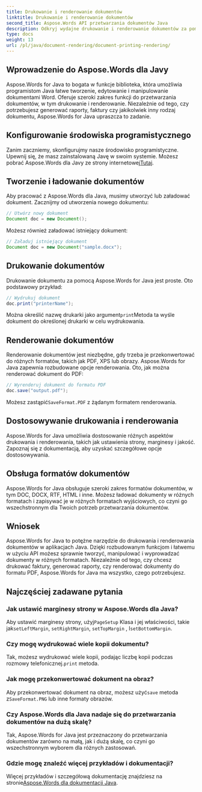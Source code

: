 ```yaml
---
title: Drukowanie i renderowanie dokumentów
linktitle: Drukowanie i renderowanie dokumentów
second_title: Aspose.Words API przetwarzania dokumentów Java
description: Odkryj wydajne drukowanie i renderowanie dokumentów za pomocą Aspose.Words dla Java. Ucz się krok po kroku z przykładami kodu źródłowego.
type: docs
weight: 13
url: /pl/java/document-rendering/document-printing-rendering/
---
```


## Wprowadzenie do Aspose.Words dla Javy

Aspose.Words for Java to bogata w funkcje biblioteka, która umożliwia programistom Java łatwe tworzenie, edytowanie i manipulowanie dokumentami Word. Oferuje szeroki zakres funkcji do przetwarzania dokumentów, w tym drukowanie i renderowanie. Niezależnie od tego, czy potrzebujesz generować raporty, faktury czy jakikolwiek inny rodzaj dokumentu, Aspose.Words for Java upraszcza to zadanie.

## Konfigurowanie środowiska programistycznego

 Zanim zaczniemy, skonfigurujmy nasze środowisko programistyczne. Upewnij się, że masz zainstalowaną Javę w swoim systemie. Możesz pobrać Aspose.Words dla Javy ze strony internetowej[Tutaj](https://releases.aspose.com/words/java/).

## Tworzenie i ładowanie dokumentów

Aby pracować z Aspose.Words dla Java, musimy utworzyć lub załadować dokument. Zacznijmy od utworzenia nowego dokumentu:

```java
// Utwórz nowy dokument
Document doc = new Document();
```

Możesz również załadować istniejący dokument:

```java
// Załaduj istniejący dokument
Document doc = new Document("sample.docx");
```

## Drukowanie dokumentów

Drukowanie dokumentu za pomocą Aspose.Words for Java jest proste. Oto podstawowy przykład:

```java
// Wydrukuj dokument
doc.print("printerName");
```

 Można określić nazwę drukarki jako argument`print`Metoda ta wyśle dokument do określonej drukarki w celu wydrukowania.

## Renderowanie dokumentów

Renderowanie dokumentów jest niezbędne, gdy trzeba je przekonwertować do różnych formatów, takich jak PDF, XPS lub obrazy. Aspose.Words for Java zapewnia rozbudowane opcje renderowania. Oto, jak można renderować dokument do PDF:

```java
// Wyrenderuj dokument do formatu PDF
doc.save("output.pdf");
```

 Możesz zastąpić`SaveFormat.PDF` z żądanym formatem renderowania.

## Dostosowywanie drukowania i renderowania

Aspose.Words for Java umożliwia dostosowanie różnych aspektów drukowania i renderowania, takich jak ustawienia strony, marginesy i jakość. Zapoznaj się z dokumentacją, aby uzyskać szczegółowe opcje dostosowywania.

## Obsługa formatów dokumentów

Aspose.Words for Java obsługuje szeroki zakres formatów dokumentów, w tym DOC, DOCX, RTF, HTML i inne. Możesz ładować dokumenty w różnych formatach i zapisywać je w różnych formatach wyjściowych, co czyni go wszechstronnym dla Twoich potrzeb przetwarzania dokumentów.

## Wniosek

Aspose.Words for Java to potężne narzędzie do drukowania i renderowania dokumentów w aplikacjach Java. Dzięki rozbudowanym funkcjom i łatwemu w użyciu API możesz sprawnie tworzyć, manipulować i wyprowadzać dokumenty w różnych formatach. Niezależnie od tego, czy chcesz drukować faktury, generować raporty, czy renderować dokumenty do formatu PDF, Aspose.Words for Java ma wszystko, czego potrzebujesz.

## Najczęściej zadawane pytania

### Jak ustawić marginesy strony w Aspose.Words dla Java?

 Aby ustawić marginesy strony, użyj`PageSetup` Klasa i jej właściwości, takie jak`setLeftMargin`, `setRightMargin`, `setTopMargin` , I`setBottomMargin`.

### Czy mogę wydrukować wiele kopii dokumentu?

 Tak, możesz wydrukować wiele kopii, podając liczbę kopii podczas rozmowy telefonicznej.`print` metoda.

### Jak mogę przekonwertować dokument na obraz?

 Aby przekonwertować dokument na obraz, możesz użyć`save` metoda z`SaveFormat.PNG` lub inne formaty obrazów.

### Czy Aspose.Words dla Java nadaje się do przetwarzania dokumentów na dużą skalę?

Tak, Aspose.Words for Java jest przeznaczony do przetwarzania dokumentów zarówno na małą, jak i dużą skalę, co czyni go wszechstronnym wyborem dla różnych zastosowań.

### Gdzie mogę znaleźć więcej przykładów i dokumentacji?

 Więcej przykładów i szczegółową dokumentację znajdziesz na stronie[Aspose.Words dla dokumentacji Java](https://reference.aspose.com/words/java/).